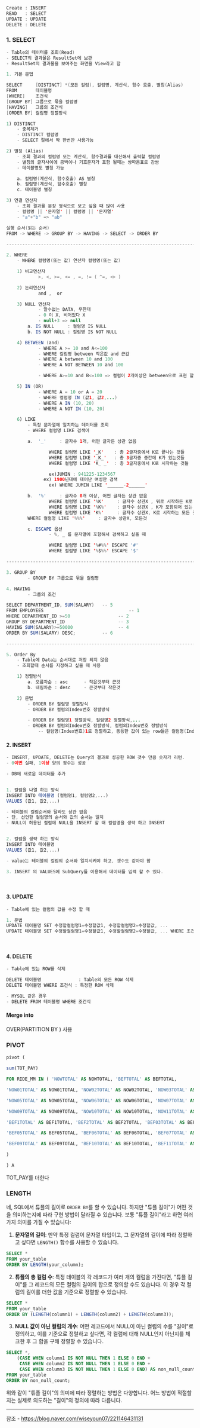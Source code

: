```java
Create : INSERT
READ   : SELECT
UPDATE : UPDATE
DELETE : DELETE
```

### 1. SELECT

```java
- Table의 데이터를 조회(Read)
- SELECT의 결과물은 ResultSet에 보관
- ResultSet의 결과물을 보여주는 화면을 View라고 함

1. 기본 문법

SELECT     [DISTINCT] *(모든 컬럼), 컬럼명, 계산식, 함수 호출, 별칭(Alias)
FROM       테이블명
[WHERE]    조건식
[GROUP BY] 그룹으로 묶을 컬럼명
[HAVING]   그룹의 조건식
[ORDER BY] 컬럼명 정렬방식

1) DISTINCT
	- 중복제거
	- DISTINCT 컬럼명
	- SELECT 절에서 딱 한번만 사용가능

2) 별칭 (Alias)
	- 조회 결과의 컬럼명 또는 계산식, 함수결과를 대신해서 출력할 컬럼명
	- 별칭의 글자사이에 공백이나 기호문자가 포함 될때는 쌍따옴표로 감쌈
	- 테이블명도 별칭 가능

	a. 컬럼명(계산식, 함수호출) AS 별칭
	b. 컬럼명(계산식, 함수호출) 별칭
	c. 테이블명 별칭

3) 연결 연산자
	- 조회 결과를 문장 형식으로 보고 싶을 때 많이 사용
	- 컬럼명 || '문자열' || 컬럼명 || '문자열' 
	- "a"+"b" => "ab"

실행 순서(읽는 순서)
FROM -> WHERE -> GROUP BY -> HAVING -> SELECT -> ORDER BY

--------------------------------------------------------------------------------

2. WHERE
	- WHERE 컬럼명(또는 값) 연산자 컬럼명(또는 값)

	1) 비교연산자
			>, <, >=, <= , =, != ( ^=, <> )

	2) 논리연산자
			and ,  or	

	3) NULL 연산자
			- 알수없는 DATA, 무한대
			- 0 이 X, 비어있다 X  
			- null+3 => null
		a. IS NULL     : 컬럼명 IS NULL
		b. IS NOT NULL : 컬럼명 IS NOT NULL

	4) BETWEEN (and)
			- WHERE A >= 10 and A<=100
			- WHERE 컬럼명 between 작은값 and 큰값
			- WHERE A between 10 and 100
			- WHERE A NOT BETWEEN 10 and 100

			- WHERE A>=10 and B<=100 => 컬럼이 2개이상은 between으로 표현 할 수 없음

	5) IN (OR)
			- WHERE A = 10 or A = 20
			- WHERE 컬럼명 IN (값1, 값2,...)
			- WHERE A IN (10, 20)
			- WHERE A NOT IN (10, 20)

	6) LIKE
		- 특정 문자열에 일치하는 데이터를 조회
		- WHERE 컬럼명 LIKE 검색어

		a.  '_'     : 글자수 1개, 어떤 글자든 상관 없음

				WHERE 컬럼명 LIKE '_K'    : 총 2글자중에서 K로 끝나는 것들
				WHERE 컬럼명 LIKE '_K_'   : 총 3글자중 중간에 K가 있는것들
				WHERE 컬럼명 LIKE 'K_ _'  : 총 3글자중에서 K로 시작하는 것들

				ex)JUMIN : 941225-1234567
			  ex) 1900년대에 태어난 여성만 검색
				ex) WHERE JUMIN LIKE '______-2______'

		b.  '%'     : 글자수 0개 이상, 어떤 글자든 상관 없음
				WHERE 컬럼명 LIKE '%K'     : 글자수 상관X , 뭐로 시작하든 K로 끝나는 것들
				WHERE 컬럼명 LIKE '%K%'    : 글자수 상관X , K가 포함되어 있는 모든 것들
				WHERE 컬럼명 LIKE 'K%'     : 글자수 상관X, K로 시작하는 모든 것들
        WHERE 컬럼명 LIKE '%%%'     : 글자수 상관X, 모든것

		c. ESCAPE 옵션
				- %, _ 를 문자열에 포함해서 검색하고 싶을 때

				WHERE 컬럼명 LIKE '%#%%' ESCAPE '#'
				WHERE 컬럼명 LIKE '%$%%' ESCAPE '$'

--------------------------------------------------------------------------------

3. GROUP BY
		- GROUP BY 그룹으로 묶을 컬럼명

4. HAVING
		- 그룹의 조건

SELECT DEPARTMENT_ID, SUM(SALARY)   -- 5
FROM EMPLOYEES						          -- 1
WHERE DEPARTMENT_ID >=50			      -- 2
GROUP BY DEPARTMENT_ID				      -- 3
HAVING SUM(SALARY)>=50000			      -- 4
ORDER BY SUM(SALARY) DESC;	        -- 6

--------------------------------------------------------------------------------

5. Order By
	- Table에 Data는 순서대로 저장 되지 않음
	- 조회할때 순서를 지정하고 싶을 때 사용

	1) 정렬방식
		a. 오름차순 : asc      - 작은것부터 큰것
		b. 내림차순 : desc     - 큰것부터 작은것

	2) 문법
		- ORDER BY 컬럼명 정렬방식
		- ORDER BY 컬럼의Index번호 정렬방식

		- ORDER BY 컬럼명1 정렬방식, 컬럼명2 정렬방식,...
		- ORDER BY 컬럼의Index번호 정렬방식, 컬럼의Index번호 정렬방식
			-- 컬럼명(Index번호)1로 정렬하고, 동등한 값이 있는 row들은 컬럼명(Index번호)2로                 다시 정렬
```


#### 2. INSERT

```jsx
- INSERT, UPDATE, DELETE는 Query의 결과로 성공한 ROW 갯수 만큼 숫자가 리턴.
- 0이면 실패, 1이상 양의 정수는 성공

- DB에 새로운 데이터를 추가


1. 컬럼을 나열 하는 방식
INSERT INTO 테이블명 (컬럼명1, 컬럼명2,...)
VALUES (값1, 값2,...)

- 테이블의 컬럼순서와 달라도 상관 없음
- 단, 선언한 컬럼명의 순서와 값의 순서는 일치
- NULL이 허용된 컬럼에 NULL을 INSERT 할 때 컬럼명을 생략 하고 INSERT


2. 컬럼을 생략 하는 방식
INSERT INTO 테이블명
VALUES (값1, 값2,...)

- value는 테이블의 컬럼의 순서와 일치시켜야 하고, 갯수도 같아야 함

3. INSERT 의 VALUES에 SubQuery를 이용해서 데이터를 입력 할 수 있다.
```

​

#### 3. UPDATE

```jsx
- Table에 있는 컬럼의 값을 수정 할 때

1. 문법
UPDATE 테이블명 SET 수정할컬럼명1=수정할값1, 수정할컬럼명2=수정할값, ...             : 테이블의 모든 ROW가 수정
UPDATE 테이블명 SET 수정할컬럼명1=수정할값1, 수정할컬럼명2=수정할값, ... WHERE 조건식 : 특정한 ROW 수정
```



​

#### 4. DELETE

```jsx
- Table에 있는 ROW를 삭제

DELETE 테이블명              : Table의 모든 ROW 삭제
DELETE 테이블명 WHERE 조건식 : 특정한 ROW 삭제

- MYSQL 같은 경우
- DELETE FROM 테이블명 WHERE 조건식
```



#### Merge into


OVER(PARTITION BY ) 사용


### PIVOT

```SQL
pivot (

sum(TOT_PAY)

FOR RIDE_MM IN ( 'NOWTOTAL' AS NOWTOTAL, 'BEFTOTAL' AS BEFTOTAL,

'NOW01TOTAL' AS NOW01TOTAL, 'NOW02TOTAL' AS NOW02TOTAL, 'NOW03TOTAL' AS NOW03TOTAL, 'NOW04TOTAL' AS NOW04TOTAL,

'NOW05TOTAL' AS NOW05TOTAL, 'NOW06TOTAL' AS NOW06TOTAL, 'NOW07TOTAL' AS NOW07TOTAL, 'NOW08TOTAL' AS NOW08TOTAL,

'NOW09TOTAL' AS NOW09TOTAL, 'NOW10TOTAL' AS NOW10TOTAL, 'NOW11TOTAL' AS NOW11TOTAL, 'NOW12TOTAL' AS NOW12TOTAL,

'BEF1TOTAL' AS BEF1TOTAL, 'BEF2TOTAL' AS BEF2TOTAL, 'BEF03TOTAL' AS BEF03TOTAL, 'BEF04TOTAL' AS BEF04TOTAL,

'BEF05TOTAL' AS BEF05TOTAL, 'BEF06TOTAL' AS BEF06TOTAL, 'BEF07TOTAL' AS BEF07TOTAL, 'BEF08TOTAL' AS BEF08TOTAL,

'BEF09TOTAL' AS BEF09TOTAL, 'BEF10TOTAL' AS BEF10TOTAL, 'BEF11TOTAL' AS BEF11TOTAL, 'BEF12TOTAL' AS BEF12TOTAL

)

) A
```

TOT_PAY를 더한다 



### LENGTH
네, SQL에서 튜플의 길이로 `ORDER BY`를 할 수 있습니다. 하지만 "튜플 길이"가 어떤 것을 의미하는지에 따라 구현 방법이 달라질 수 있습니다. 보통 "튜플 길이"라고 하면 여러 가지 의미를 가질 수 있습니다:

1. **문자열의 길이**: 만약 특정 컬럼이 문자열 타입이고, 그 문자열의 길이에 따라 정렬하고 싶다면 `LENGTH()` 함수를 사용할 수 있습니다.

```sql
SELECT *
FROM your_table
ORDER BY LENGTH(your_column);

```

2. **튜플의 총 컬럼 수**: 특정 테이블의 각 레코드가 여러 개의 컬럼을 가진다면, "튜플 길이"를 그 레코드의 모든 컬럼의 길이의 합으로 정의할 수도 있습니다. 이 경우 각 컬럼의 길이를 더한 값을 기준으로 정렬할 수 있습니다.

```sql
SELECT *
FROM your_table
ORDER BY (LENGTH(column1) + LENGTH(column2) + LENGTH(column3));

```

3. **NULL 값이 아닌 컬럼의 개수**: 어떤 레코드에서 NULL이 아닌 컬럼의 수를 "길이"로 정의하고, 이를 기준으로 정렬하고 싶다면, 각 컬럼에 대해 NULL인지 아닌지를 체크한 후 그 합을 구해 정렬할 수 있습니다.

```sql
SELECT *,
    (CASE WHEN column1 IS NOT NULL THEN 1 ELSE 0 END +
     CASE WHEN column2 IS NOT NULL THEN 1 ELSE 0 END +
     CASE WHEN column3 IS NOT NULL THEN 1 ELSE 0 END) AS non_null_count
FROM your_table
ORDER BY non_null_count;
```


위와 같이 "튜플 길이"의 의미에 따라 정렬하는 방법은 다양합니다. 어느 방법이 적절할지는 실제로 의도하는 "길이"의 정의에 따라 다릅니다.

---
참조 - https://blog.naver.com/wiseyoun07/221146431131